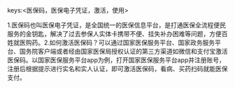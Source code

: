keys:<医保码，医保电子凭证，激活，使用>

1.医保码也叫医保电子凭证，是全国统一的医保信息平台，是打通医保全流程便民服务的金钥匙，解决了过去参保人实体卡携带不便、挂失补办困难等问题，方便百姓就医购药。2.如何激活医保码？可以通过国家医保服务平台、国家政务服务平台、国务院客户端或者经由国家医保局授权认证的第三方渠道如微信和支付宝激活医保码。以国家医保服务平台app为例，打开国家医保服务平台app并注册账号，注册后根据提示进行实名和实人认证，即可激活医保码，看病、买药扫码就能医保支付。